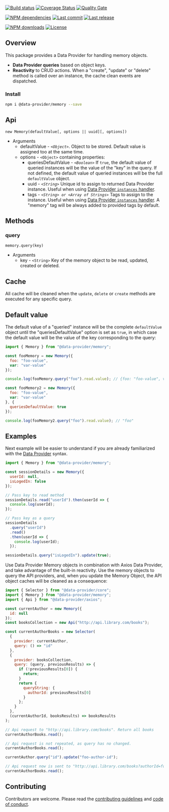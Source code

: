[![Build status][travisci-image]][travisci-url] [![Coverage Status][coveralls-image]][coveralls-url] [![Quality Gate][quality-gate-image]][quality-gate-url]

[![NPM dependencies][npm-dependencies-image]][npm-dependencies-url] [![Last commit][last-commit-image]][last-commit-url] [![Last release][release-image]][release-url] 

[![NPM downloads][npm-downloads-image]][npm-downloads-url] [![License][license-image]][license-url]

## Overview

This package provides a Data Provider for handling memory objects.

* __Data Provider queries__ based on object keys.
* __Reactivity__ to CRUD actions. When a "create", "update" or "delete" method is called over an instance, the cache clean events are dispatched.

### Install

```bash
npm i @data-provider/memory --save
```

## Api

`new Memory(defaultValue[, options || uuid][, options])`
* Arguments
	* defaultValue - _`<Object>`_. Object to be stored. Default value is assigned too at the same time.
	* options - `<Object>` containing properties:
		* queriesDefaultValue - _`<Boolean>`_ If `true`, the default value of queried instances will be the value of the "key" in the query. If not defined, the default value of queried instances will be the full `defaultValue` object.
		* uuid - _`<String>`_ Unique id to assign to returned Data Provider instance. Useful when using [Data Provider `instances` handler][data-provider-instances-docs-url].
		* tags - _`<String> or <Array of Strings>`_ Tags to assign to the instance. Useful when using [Data Provider `instances` handler][data-provider-instances-docs-url]. A "memory" tag will be always added to provided tags by default.

## Methods

### query

`memory.query(key)`
* Arguments
  * key - `<String>` Key of the memory object to be read, updated, created or deleted.

## Cache

All cache will be cleaned when the `update`, `delete` or `create` methods are executed for any specific query.

## Default value

The default value of a "queried" instance will be the complete `defaultValue` object until the "queriesDefaultValue" option is set as `true`, in which case the default value will be the value of the key corresponding to the query:

```js
import { Memory } from "@data-provider/memory";

const fooMemory = new Memory({
  foo: "foo-value",
  var: "var-value"
});

console.log(fooMemory.query("foo").read.value); // {foo: "foo-value", var: "var-value"}

const fooMemory2 = new Memory({
  foo: "foo-value",
  var: "var-value"
}, {
  queriesDefaultValue: true
});

console.log(fooMemory2.query("foo").read.value); // "foo"
```

## Examples

Next example will be easier to understand if you are already familiarized with the [Data Provider][data-provider-url] syntax.

```js
import { Memory } from "@data-provider/memory";

const sessionDetails = new Memory({
  userId: null,
  isLogedIn: false
});

// Pass key to read method
sessionDetails.read("userId").then(userId => {
  console.log(userId);
});

// Pass key as a query
sessionDetails
  .query("userId")
  .read()
  .then(userId => {
    console.log(userId);
  });

sessionDetails.query("isLogedIn").update(true);
```

Use Data Provider Memory objects in combination with Axios Data Provider, and take advantage of the built-in reactivity. Use the memory objects to query the API providers, and, when you update the Memory Object, the API object caches will be cleaned as a consequence:


```js
import { Selector } from "@data-provider/core";
import { Memory } from "@data-provider/memory";
import { Api } from "@data-provider/axios";

const currentAuthor = new Memory({
  id: null
});
const booksCollection = new Api("http://api.library.com/books");

const currentAuthorBooks = new Selector(
  {
    provider: currentAuthor,
    query: () => "id"
  },
  {
    provider: booksCollection,
    query: (query, previousResults) => {
      if (!previousResults[0]) {
        return;
      }
      return {
        queryString: {
          authorId: previousResults[0]
        }
      };
    }
  },
  (currentAuthorId, booksResults) => booksResults
);

// Api request to "http://api.library.com/books". Return all books
currentAuthorBooks.read();

// Api request is not repeated, as query has no changed.
currentAuthorBooks.read();

currentAuthor.query("id").update("foo-author-id");

// Api request now is sent to "http://api.library.com/books?authorId=foo-author-id". Return author books
currentAuthorBooks.read();
```

## Contributing

Contributors are welcome.
Please read the [contributing guidelines](.github/CONTRIBUTING.md) and [code of conduct](.github/CODE_OF_CONDUCT.md).

[data-provider-url]: https://github.com/data-provider/core
[data-provider-instances-docs-url]: https://github.com/data-provider/core/blob/master/docs/instances/api.md

[coveralls-image]: https://coveralls.io/repos/github/data-provider/memory/badge.svg
[coveralls-url]: https://coveralls.io/github/data-provider/memory
[travisci-image]: https://travis-ci.com/data-provider/memory.svg?branch=master
[travisci-url]: https://travis-ci.com/data-provider/memory
[last-commit-image]: https://img.shields.io/github/last-commit/data-provider/memory.svg
[last-commit-url]: https://github.com/data-provider/memory/commits
[license-image]: https://img.shields.io/npm/l/@data-provider/memory.svg
[license-url]: https://github.com/data-provider/memory/blob/master/LICENSE
[npm-downloads-image]: https://img.shields.io/npm/dm/@data-provider/memory.svg
[npm-downloads-url]: https://www.npmjs.com/package/@data-provider/memory
[npm-dependencies-image]: https://img.shields.io/david/data-provider/memory.svg
[npm-dependencies-url]: https://david-dm.org/data-provider/memory
[quality-gate-image]: https://sonarcloud.io/api/project_badges/measure?project=data-provider-memory&metric=alert_status
[quality-gate-url]: https://sonarcloud.io/dashboard?id=data-provider-memory
[release-image]: https://img.shields.io/github/release-date/data-provider/memory.svg
[release-url]: https://github.com/data-provider/memory/releases
